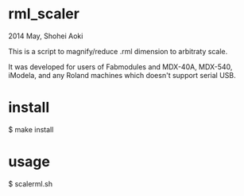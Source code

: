 rml_scaler
==========
2014 May, Shohei Aoki

This is a script to magnify/reduce .rml dimension to arbitraty scale.

It was developed for users of Fabmodules and MDX-40A, MDX-540, iModela, and any Roland machines which doesn't support serial USB.


# install
$ make install

# usage
$ scalerml.sh
